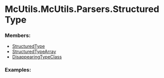 # <a id="McUtils.McUtils.Parsers.StructuredType">McUtils.McUtils.Parsers.StructuredType</a>
    


### Members:

  - [StructuredType](StructuredType/StructuredType.md)
  - [StructuredTypeArray](StructuredType/StructuredTypeArray.md)
  - [DisappearingTypeClass](StructuredType/DisappearingTypeClass.md)

### Examples:


